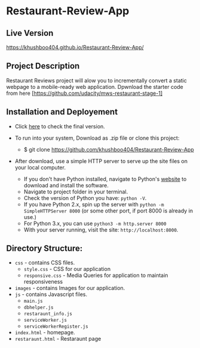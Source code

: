 # Restaurant-Review-App

## Live Version
https://khushboo404.github.io/Restaurant-Review-App/


## Project Description
Restaurant Reviews project will alow you to incrementally convert a static webpage to a mobile-ready web application. Dpwnload the starter code from here [https://github.com/udacity/mws-restaurant-stage-1]


## Installation and Deployement

* Click [here](https://khushboo404.github.io/Restaurant-Review-App/) to check the final version.
* To run into your system, Download as .zip file or clone this project:

   - $ git clone https://github.com/khushboo404/Restaurant-Review-App

* After download, use a simple HTTP server to serve up the site files on your local computer.
  - If you don't have Python installed, navigate to Python's [website](https://www.python.org/) to download and install the software.
  - Navigate to project folder in your terminal.
  - Check the version of Python you have: `python -V`.
  - If you have Python 2.x, spin up the server with `python -m SimpleHTTPServer 8000` (or some other port, if port 8000 is already in use.)
  - For Python 3.x, you can use `python3 -m http.server 8000`

  * With your server running, visit the site: `http://localhost:8000`.
  
 ## Directory Structure:

- `css` - contains CSS files.
  - `style.css` - CSS for our application
  - `responsive.css` - Media Queries for application to maintain responsiveness
- `images` - contains Images for our application.
- `js` - contains Javascript files.
  - `main.js`
  - `dbhelper.js`
  - `restaraunt_info.js`
  - `serviceWorker.js`
  - `serviceWorkerRegister.js`
- `index.html` - homepage.
- `restaraunt.html` - Restaraunt page
